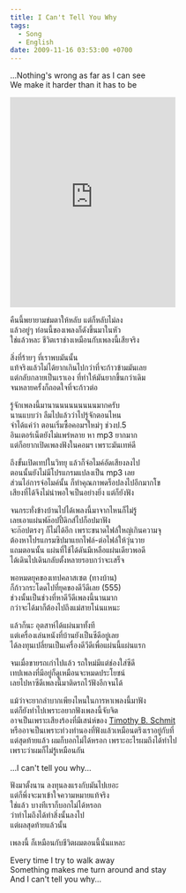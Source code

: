 ```yaml
---
title: I Can't Tell You Why
tags:
  - Song
  - English
date: 2009-11-16 03:53:00 +0700
---
```


...Nothing's wrong as far as I can see  
We make it harder than it has to be

<iframe src="https://open.spotify.com/embed/track/3813hmKFtCRLZvEXKyp0sG" width="300" height="380" frameborder="0" allowtransparency="true" allow="encrypted-media"></iframe>

คืนนี้พยายามข่มตาให้หลับ แต่ก็หลับไม่ลง  
แล้วอยู่ๆ ท่อนนี้ของเพลงก็ดังขึ้นมาในหัว  
ใช่แล้วหละ ชีวิตเราช่างเหมือนกับเพลงนี้เสียจริง

สิ่งที่ร้ายๆ ที่เราพบมันนั้น  
แท้จริงแล้วไม่ได้ยากเกินไปกว่าที่จะก้าวข้ามมันเลย  
แต่กลับกลายเป็นเราเอง ที่ทำให้มันยากขึ้นกว่าเดิม  
จนหลายครั้งก็ถอดใจที่จะก้าวต่อ

รู้จักเพลงนี้มานานนนนนนนนนมากครับ  
นานแบบว่า ลืมไปแล้วว่าไปรู้จักตอนไหน  
จำได้แค่ว่า ตอนเริ่มซื้อคอมฯใหม่ๆ ช่วงป.5  
อินเตอร์เน็ตยังไม่แพร่หลาย หา mp3 ยากมาก  
แต่ก็อยากเปิดเพลงฟังในคอมฯ เพราะมันเทห์ดี

ถึงขั้นเปิดเทปในวิทยุ แล้วก็จ่อไมค์อัดเสียงลงไป  
ตอนนั้นยังไม่มีโปรแกรมแปลงเป็น mp3 เลย  
ส่วนไอ่การจ่อไมค์นั้น ก็ทำคุณภาพดร็อปลงไปอีกมากโข  
เสียงที่ได้จึงไม่น่าพอใจเป็นอย่างยิ่ง แต่ก็ยังฟัง

จนกระทั่งข้างบ้านไปได้เพลงนี้มาจากไหนก็ไม่รู้  
เลยเอาแผ่นฟล๊อปปี้ดิกส์ไปก็อปมาฟัง  
จะก๊อปตรงๆ ก็ไม่ได้อีก เพราะขนาดไฟล์ใหญ่เกินความจุ  
ต้องหาโปรแกรมซิปมาแยกไฟล์-ต่อไฟล์ให้วุ่นวาย  
แถมตอนนั้น แผ่นที่ใช้ได้ดันมีเหลือแผ่นเดียวพอดี  
ได้เดินไปเดินกลับตั้งหลายรอบกว่าจะเสร็จ

พอหมดยุคของเทปคลาสเซต (ทางบ้าน)  
ก็ก้าวกระโดดไปที่ยุคของดีวีดีเลย (555)  
ช่วงนั้นเป็นช่วงที่หาดีวีดีเพลงนี้นานมาก  
กว่าจะได้มาก็ต้องไปถึงแม่สายโน่นแหนะ

แล้วก็นะ อุตสาห์ได้แผ่นมาทั้งที  
แต่เครื่องเล่นหนังที่บ้านยังเป็นซีดีอยู่เลย  
ได้ลงทุนเปลี่ยนเป็นเครื่องดีวีดีเพื่อแผ่นนี้แผ่นแรก

จนเมื่อขายรถเก่าไปแล้ว รถใหม่มีแต่ช่องใส่ซีดี  
เทปเพลงที่มีอยู่ก็ดูเหมือนจะหมดประโยชน์  
เลยไปหาซีดีเพลงนี้มาติดรถไว้ฟังอีกจนได้

แม้ว่าจะยากลำบากเพียงไหนในการหาเพลงนี้มาฟัง  
แต่ก็ยังทำไปเพราะอยากฟังเพลงนี้จับจิต  
อาจเป็นเพราะเสียงร้องที่มีเสน่ห์ของ [Timothy B.  Schmit][]  
หรืออาจเป็นเพราะท่วงทำนองที่ฟังแล้วเหมือนตรึงเราอยู่กับที่  
แต่สุดท้ายแล้ว ผมก็บอกไม่ได้หรอก เพราะอะไรผมถึงได้ทำไป  
เพราะว่าผมก็ไม่รู้เหมือนกัน

...I can't tell you why...

ฟังมาตั้งนาน ลงทุนลงแรงกับมันไปเยอะ  
แต่ก็พึ่งจะมาเข้าใจความหมายแท้จริง  
ใช่แล้ว บางทีเราก็บอกไม่ได้หรอก  
ว่าทำไมถึงได้ทำสิ่งนั้นลงไป  
แต่ผลสุดท้ายแล้วนั้น

เพลงนี้ ก็เหมือนกับชีวิตผมตอนนี้นั่นแหละ

Every time I try to walk away  
Something makes me turn around and stay  
And I can't tell you why...


[Timothy B.  Schmit]: //en.wikipedia.org/wiki/Timothy_B._Schmit

